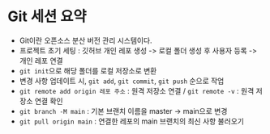 # Git 세션 요약

- Git이란 오픈소스 분산 버전 관리 시스템이다.
- 프로젝트 초기 세팅 : 깃허브 개인 레포 생성 -> 로컬 폴더 생성 후 사용자 등록 -> 개인 레포 연결
- `git init`으로 해당 폴더를 로컬 저장소로 변환
- 변경 사항 업데이트 시, `git add`, `git commit`, `git push` 순으로 작업
- `git remote add origin 레포 주소` : 원격 저장소 연결 / `git remote -v` : 원격 저장소 연결 확인
- `git branch -M main` : 기본 브랜치 이름을 master -> main으로 변경
- `git pull origin main` : 연결한 레포의 main 브랜치의 최신 사항 불러오기

